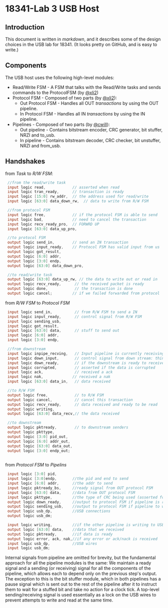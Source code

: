 18341-Lab 3 USB Host 
=========

Introduction
----

This document is written in *markdown*, and it describes some of the design choices in the USB lab for 18341. (It looks pretty on GitHub, and is easy to write.)

Components
-----------

The USB host uses the following high-level modules:

* Read/Write FSM - A FSM that talks with the Read/Write tasks and sends commands to the ProtocolFSM (by [@xli2])
* Protocol FSM - Composed of two parts (by [@xli2]):
    * Out Protocol FSM - Handles all OUT *transactions* by using the OUT pipeline.
    * In Protocol FSM - Handles all IN *transactions* by using the IN pipeline.
* Pipelines - Composed of two parts (by [@cwill]):
    * Out pipeline - Contains bitstream encoder, CRC generator, bit stuffer, NRZI and to_usb.
    * In pipeline - Contains bitstream decoder, CRC checker, bit unstuffer, NRZI and from_usb.

Handshakes
--------------

from *Task* to *R/W FSM*:

```verilog
 //from the read/write task
 input logic read,            // asserted when read
 input logic tran_ready,      // transaction is ready
 input logic [15:0] rw_addr,  // the address used for read/write
 input logic [63:0] data_down_rw,  // data to write from R/W FSM

 //from protocol FSM
 input logic free,            // if the protocol FSM is able to send
 input logic bad,             // need to cancel the transaction
 input logic recv_ready_pro,  // FORWRD UP
 input logic [63:0] data_up_pro,

 //to protocol FSM
 output logic send_in,        // send an IN transaction
 output logic input_ready,    // Protocol FSM has valid input from us
 output logic got_result,
 output logic [6:0] addr,
 output logic [3:0] endp,
 output logic [63:0] data_down_pro,

 //to read/write task
 output logic [63:0] data_up_rw, // the data to write out or read in
 output logic recv_ready,      // the received packet is ready 
 output logic done,            // the transaction is done 
 output logic cancel;         // if we failed forwarded from protocol

``` 
from *R/W FSM* to *Protocol FSM*
 
```verilog 
 input logic send_in,          // from R/W FSM to send a IN 
 input logic input_ready,      // control signal from R/W FSM
 input logic sending_usb,
 input logic got_result,
 input logic [63:0] data,      // stuff to send out
 input logic [6:0] addr,
 input logic [3:0] endp,

 //from downstream
 input logic inpipe_recving,   // Input pipeline is currently receiving input
 input logic down_input,       // control signal from down stream: things here
 input logic down_ready,       // if the downstream is ready to receive
 input logic corrupted,        // asserted if the data is corrupted
 input logic ack,              // received a ack
 input logic nak,             // received a nak
 input logic [63:0] data_in,   // data received

 //to R/W FSM
 output logic free,            // to R/W FSM
 output logic cancel,          // cancel this transaction
 output logic recv_ready,      // data received and ready to be read
 output logic writing,
 output logic [63:0] data_recv,// the data received 

 //to downstream
 output logic pktready,        // to downstream senders
 output logic pkttype,
 output logic [3:0] pid_out,
 output logic [6:0] addr_out,
 output logic [63:0] data_out,
 output logic [3:0] endp_out;
 
```
from *Protocol FSM* to *Pipelins*

```verilog
 input logic [3:0] pid,
 input logic [3:0]endp,       //the pid and end to send
 input logic [6:0] addr,      //the addr to send
 input logic pktready_bs,     //ready signal from OUT protocol FSM
 input logic [63:0] data,     //data from OUT protocol FSM
 input logic pkttype,         //the type of CRC being used (asserted for CRC16)
 output logic down_ready,     //output to protocol FSM if pipeline is ready
 output logic sending_usb,    //output to protocol FSM if pipeline to writing to USB
 output logic usb_dp,         //USB connections
 output logic usb_dm;

```
```verilog
 input logic writing,         //if the other pipeline is writing to USB 
 output logic [63:0] data,    //data that we received
 output logic pktready,       //if data is ready
 output logic error, ack, nak,//if any error or ack/nack is received
 input logic usb_dp,          //USB wires
 input logic usb_dm;

```
Internal signals from pipeline are omitted for brevity, but the fundamental
approach for all the pipeline modules is the same:  We maintain a ready signal
and a sending (or receiving) signal for all the components of the pipeline,
which allows each to depend only on the previous step's output.  The exception
to this is the bit stuffer module, which in both pipelines has a pause signal
which is sent out to the rest of the pipeline after it to instruct them to
wait for a stuffed bit and take no action for a clock tick. A top-level
sending/receiving signal is used essentially as a lock on the USB wires to
prevent attempts to write and read at the same time.





[@xli2]:http://github.com/lixf
[@cwill]:https://github.com/cwill


